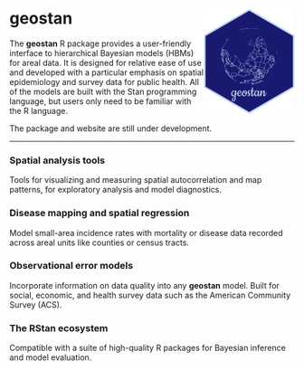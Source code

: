 # geostan <img src="man/figures/logo.png" align="right" width="160" />

The **geostan** R package provides a user-friendly interface to
hierarchical Bayesian models (HBMs) for areal data. It is designed for
relative ease of use and developed with a particular emphasis on spatial epidemiology and survey data for public health.
All of the models are built with the Stan programming language, but users only need to be familiar with the R language.

The package and website are still under development.

-------------------------

### Spatial analysis tools

Tools for visualizing and measuring spatial autocorrelation and map patterns, for exploratory analysis and model diagnostics.

### Disease mapping and spatial regression

Model small-area incidence rates with mortality or disease data recorded across areal units like counties or census tracts.

### Observational error models 

Incorporate information on data quality into any **geostan** model. Built for social, economic, and health survey data such as the American Community Survey (ACS).

### The RStan ecosystem

Compatible with a suite of high-quality R packages for Bayesian inference and model evaluation.

